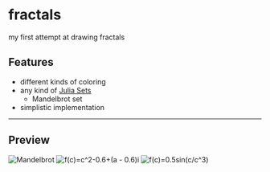 # fractals
my first attempt at drawing fractals
## Features
- different kinds of coloring
- any kind of [Julia Sets](https://en.wikipedia.org/wiki/Julia_set)
  - Mandelbrot set
- simplistic implementation
***
## Preview
![Mandelbrot](https://i.imgur.com/vATgtip.png)
![f(c)=c^2-0.6+(a - 0.6)i](https://i.imgur.com/qkzuN4x.png)
![f(c)=0.5sin(c/c^3)](https://i.imgur.com/D3xygwU.png)
